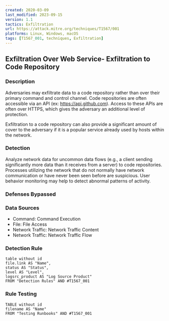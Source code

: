 ```yaml
---
created: 2020-03-09
last_modified: 2023-09-15
version: 1.1
tactics: Exfiltration
url: https://attack.mitre.org/techniques/T1567/001
platforms: Linux, Windows, macOS
tags: [T1567_001, techniques, Exfiltration]
---
```


## Exfiltration Over Web Service- Exfiltration to Code Repository

### Description

Adversaries may exfiltrate data to a code repository rather than over their primary command and control channel. Code repositories are often accessible via an API (ex: https://api.github.com). Access to these APIs are often over HTTPS, which gives the adversary an additional level of protection.

Exfiltration to a code repository can also provide a significant amount of cover to the adversary if it is a popular service already used by hosts within the network. 

### Detection

Analyze network data for uncommon data flows (e.g., a client sending significantly more data than it receives from a server) to code repositories. Processes utilizing the network that do not normally have network communication or have never been seen before are suspicious. User behavior monitoring may help to detect abnormal patterns of activity.

### Defenses Bypassed



### Data Sources

  - Command: Command Execution
  -  File: File Access
  -  Network Traffic: Network Traffic Content
  -  Network Traffic: Network Traffic Flow
### Detection Rule

```dataview
table without id
file.link AS "Name",
status AS "Status",
level AS "Level",
logsrc_product AS "Log Source Product"
FROM "Detection Rules" AND #T1567_001
```

### Rule Testing

```dataview
TABLE without id
filename AS "Name"
FROM "Testing Runbooks" AND #T1567_001
```
